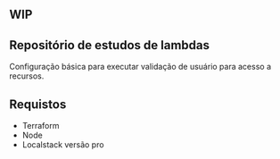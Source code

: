 ## WIP

## Repositório de estudos de lambdas

Configuração básica para executar validação de usuário para acesso a recursos.

## Requistos

- Terraform
- Node
- Localstack versão pro
